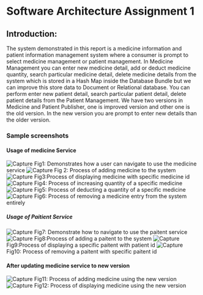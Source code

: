 # Software Architecture Assignment 1

## Introduction:

The system demonstrated in this report is a medicine information and patient information management system where a consumer is prompt to select medicine management or patient management. In Medicine Management you can enter new medicine detail, add or deduct medicine quantity, search particular medicine detail, delete medicine details from the system which is stored in a Hash Map inside the Database Bundle but we can improve this store data to Document or Relational database. You can perform enter new patient detail, search particular patient detail, delete patient details from the Patient Management. We have two versions in Medicine and Patient Publisher, one is improved version and other one is the old version. In the new version you are prompt to enter new details than the older version.

### Sample screenshots

#### Usage of medicine Service

<img src="https://i.ibb.co/Hdyg8Ry/Capture.png" alt="Capture" border="0">
Fig1: Demonstrates how a user can navigate to use the medicine service

 
<img src="https://i.ibb.co/c8TQsGP/Capture.png" alt="Capture" border="0">
Fig 2: Process of adding medicine to the system

 
<img src="https://i.ibb.co/C5y396q/Capture.png" alt="Capture" border="0">
Fig3:Process of displaying medicine with specific medicine id

 
<img src="https://i.ibb.co/ZTCTyD0/Capture.png" alt="Capture" border="0">
Fig4: Process of increasing quantity of a specific medicine

 
<img src="https://i.ibb.co/kDGdP5w/Capture.png" alt="Capture" border="0">
Fig5: Process of deducting a quantity of a specific medicine


<img src="https://i.ibb.co/2y3Vrnz/Capture.png" alt="Capture" border="0">
Fig6: Process of removing a medicine entry from the system entirely


##### Usage of Paitient Service

<img src="https://i.ibb.co/FXcBV2R/Capture.png" alt="Capture" border="0">
Fig7: Demonstrate how to navigate to use the paitent service


<img src="https://i.ibb.co/MgvLNhP/Capture.png" alt="Capture" border="0">
Fig8:Process of adding a paitent to the system


<img src="https://i.ibb.co/xgnrFSm/Capture.png" alt="Capture" border="0">
Fig9:Process of displaying a specific paitent with patient id


<img src="https://i.ibb.co/N6VGj6J/Capture.png" alt="Capture" border="0">
Fig10: Process of removing a paitent with specific paitent id


#### After updating medicine service to new version

<img src="https://i.ibb.co/J589ypG/Capture.png" alt="Capture" border="0">
Fig11: Process of adding medicine using the new version


<img src="https://i.ibb.co/tbX6QNn/Capture.png" alt="Capture" border="0">
Fig12: Process of displaying medicine using the new version

